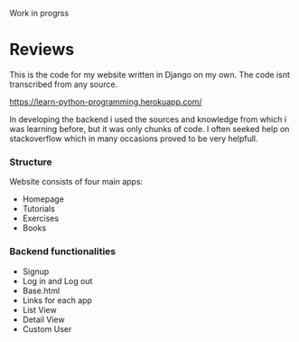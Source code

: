 Work in progrss

# Reviews

This is the code for my website written in Django on my own. The code isnt transcribed from any source.

https://learn-python-programming.herokuapp.com/

In developing the backend i used the sources and knowledge from which i was learning before, but it was only chunks of code. I often seeked help on stackoverflow which in many occasions proved to be very helpfull.

### Structure

Website consists of four main apps:
- Homepage
- Tutorials
- Exercises
- Books

### Backend functionalities
- Signup
- Log in and Log out
- Base.html
- Links for each app
- List View
- Detail View
- Custom User
